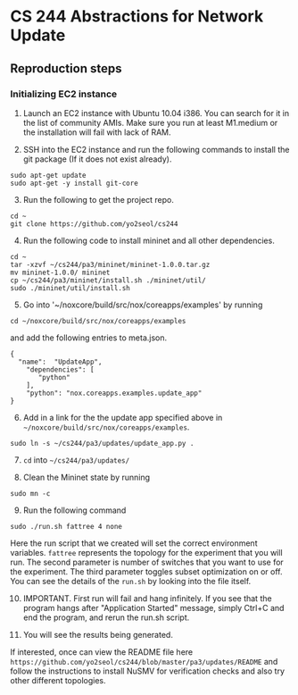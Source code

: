 # CS 244 Abstractions for Network Update

## Reproduction steps

### Initializing EC2 instance

1. Launch an EC2 instance with Ubuntu 10.04 i386. You can search for it in the list of community AMIs. Make sure you run at least M1.medium or the installation will fail with lack of RAM.

2. SSH into the EC2 instance and run the following commands to install the git package (If it does not exist already).

  ```
  sudo apt-get update
  sudo apt-get -y install git-core
  ```

3. Run the following to get the project repo.

  ```
  cd ~
  git clone https://github.com/yo2seol/cs244
  ```

4. Run the following code to install mininet and all other dependencies.

  ```
  cd ~
  tar -xzvf ~/cs244/pa3/mininet/mininet-1.0.0.tar.gz
  mv mininet-1.0.0/ mininet
  cp ~/cs244/pa3/mininet/install.sh ./mininet/util/
  sudo ./mininet/util/install.sh
  ```

5. Go into '~/noxcore/build/src/nox/coreapps/examples' by running

  `cd ~/noxcore/build/src/nox/coreapps/examples`
  
  and add the following entries to meta.json.
  
  ```
  {
    "name":  "UpdateApp",
      "dependencies": [
         "python"
      ],
      "python": "nox.coreapps.examples.update_app"
  }
  ```
  
6. Add in a link for the the update app specified above in `~/noxcore/build/src/nox/coreapps/examples`.

  `sudo ln -s ~/cs244/pa3/updates/update_app.py .`

7. `cd` into `~/cs244/pa3/updates/`

8. Clean the Mininet state by running

  `sudo mn -c`

9. Run the following command

  `sudo ./run.sh fattree 4 none`

Here the run script that we created will set the correct environment variables. `fattree` represents the topology for the experiment that you will run. The second parameter is number of switches that you want to use for the experiment. The third parameter toggles subset optimization on or off. You can see the details of the `run.sh` by looking into the file itself.

10. IMPORTANT. First run will fail and hang infinitely. If you see that the program hangs after "Application Started" message, simply Ctrl+C and end the program, and rerun the run.sh script.

11. You will see the results being generated.

If interested, once can view the README file here `https://github.com/yo2seol/cs244/blob/master/pa3/updates/README` and follow the instructions to install NuSMV for verification checks and also try other different topologies.
